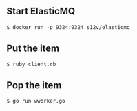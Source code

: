 ## Start ElasticMQ

```
$ docker run -p 9324:9324 s12v/elasticmq
```

## Put the item

```
$ ruby client.rb
```

## Pop the item

```
$ go run wworker.go
```
